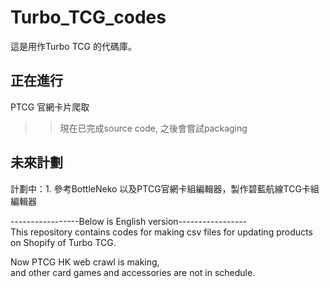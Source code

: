 # Turbo_TCG_codes
這是用作Turbo TCG 的代碼庫。  
## 正在進行
PTCG 官網卡片爬取
>>現在已完成source code, 之後會嘗試packaging  

## 未來計劃  
計劃中：1. 參考BottleNeko 以及PTCG官網卡組編輯器，製作碧藍航線TCG卡組編輯器

-----------------Below is English version-----------------  
This repository contains codes for making csv files for updating products on Shopify of 
Turbo TCG.  

Now PTCG HK web crawl is making,  
and other card games and accessories are not in schedule.